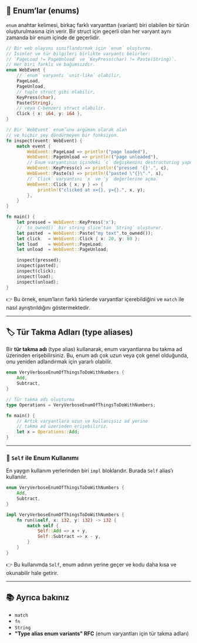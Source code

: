 ## 🔄 Enum’lar (enums)

`enum` anahtar kelimesi, birkaç farklı varyanttan (variant) biri olabilen bir türün oluşturulmasına izin verir. Bir struct için geçerli olan her varyant aynı zamanda bir enum içinde de geçerlidir.

```rust
// Bir web olayını sınıflandırmak için `enum` oluşturma.
// İsimler ve tür bilgileri birlikte varyantı belirler:
// `PageLoad != PageUnload` ve `KeyPress(char) != Paste(String)`.
// Her biri farklı ve bağımsızdır.
enum WebEvent {
    // `enum` varyantı `unit-like` olabilir,
    PageLoad,
    PageUnload,
    // tuple struct gibi olabilir,
    KeyPress(char),
    Paste(String),
    // veya C-benzeri struct olabilir.
    Click { x: i64, y: i64 },
}

// Bir `WebEvent` enum’unu argüman olarak alan
// ve hiçbir şey döndürmeyen bir fonksiyon.
fn inspect(event: WebEvent) {
    match event {
        WebEvent::PageLoad => println!("page loaded"),
        WebEvent::PageUnload => println!("page unloaded"),
        // Enum varyantının içindeki `c` değişkenini destructuring yapma.
        WebEvent::KeyPress(c) => println!("pressed '{}'.", c),
        WebEvent::Paste(s) => println!("pasted \"{}\".", s),
        // `Click` varyantını `x` ve `y` değerlerine açma.
        WebEvent::Click { x, y } => {
            println!("clicked at x={}, y={}.", x, y);
        },
    }
}

fn main() {
    let pressed = WebEvent::KeyPress('x');
    // `to_owned()` bir string slice’tan `String` oluşturur.
    let pasted  = WebEvent::Paste("my text".to_owned());
    let click   = WebEvent::Click { x: 20, y: 80 };
    let load    = WebEvent::PageLoad;
    let unload  = WebEvent::PageUnload;

    inspect(pressed);
    inspect(pasted);
    inspect(click);
    inspect(load);
    inspect(unload);
}
```

👉 Bu örnek, enum’ların farklı türlerde varyantlar içerebildiğini ve `match` ile nasıl ayrıştırıldığını göstermektedir.

---

## 🏷️ Tür Takma Adları (type aliases)

Bir **tür takma adı** (type alias) kullanarak, enum varyantlarına bu takma ad üzerinden erişebilirsiniz. Bu, enum adı çok uzun veya çok genel olduğunda, onu yeniden adlandırmak için yararlı olabilir.

```rust
enum VeryVerboseEnumOfThingsToDoWithNumbers {
    Add,
    Subtract,
}

// Tür takma adı oluşturma
type Operations = VeryVerboseEnumOfThingsToDoWithNumbers;

fn main() {
    // Artık varyantlara uzun ve kullanışsız ad yerine
    // takma ad üzerinden erişebiliriz.
    let x = Operations::Add;
}
```

---

### 🔁 `Self` ile Enum Kullanımı

En yaygın kullanım yerlerinden biri `impl` bloklarıdır. Burada `Self` alias’ı kullanılır.

```rust
enum VeryVerboseEnumOfThingsToDoWithNumbers {
    Add,
    Subtract,
}

impl VeryVerboseEnumOfThingsToDoWithNumbers {
    fn run(&self, x: i32, y: i32) -> i32 {
        match self {
            Self::Add => x + y,
            Self::Subtract => x - y,
        }
    }
}
```

👉 Bu kullanımda `Self`, enum adının yerine geçer ve kodu daha kısa ve okunabilir hale getirir.

---

## 📚 Ayrıca bakınız

* `match`
* `fn`
* `String`
* **"Type alias enum variants" RFC** (enum varyantları için tür takma adları)
